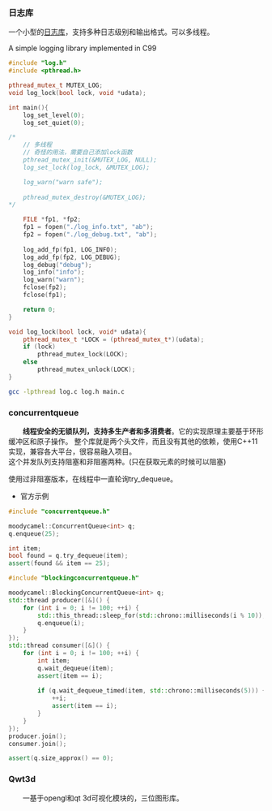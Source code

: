 
### 日志库

一个小型的[日志库](https://github.com/rxi/log.c)，支持多种日志级别和输出格式。可以多线程。

A simple logging library implemented in C99

```cpp
#include "log.h" 
#include <pthread.h>

pthread_mutex_t MUTEX_LOG;
void log_lock(bool lock, void *udata); 

int main(){
    log_set_level(0);
    log_set_quiet(0);

/*    
    // 多线程
    // 奇怪的用法，需要自己添加lock函数
    pthread_mutex_init(&MUTEX_LOG, NULL);
    log_set_lock(log_lock, &MUTEX_LOG);

    log_warn("warn safe");
    
    pthread_mutex_destroy(&MUTEX_LOG); 
*/

    FILE *fp1, *fp2;    
    fp1 = fopen("./log_info.txt", "ab");
    fp2 = fopen("./log_debug.txt", "ab");  
        
    log_add_fp(fp1, LOG_INFO);
    log_add_fp(fp2, LOG_DEBUG);
    log_debug("debug");
    log_info("info");
    log_warn("warn");
    fclose(fp2);
    fclose(fp1); 

    return 0;
} 

void log_lock(bool lock, void* udata){
    pthread_mutex_t *LOCK = (pthread_mutex_t*)(udata);
    if (lock)
        pthread_mutex_lock(LOCK);
    else
        pthread_mutex_unlock(LOCK);
}
```

```bash
gcc -lpthread log.c log.h main.c 
```

### concurrentqueue

&emsp;&emsp;**线程安全的无锁队列，支持多生产者和多消费者**。它的实现原理主要基于环形缓冲区和原子操作。 
  整个库就是两个头文件，而且没有其他的依赖，使用C++11实现，兼容各大平台，很容易融入项目。  
这个并发队列支持阻塞和非阻塞两种。(只在获取元素的时候可以阻塞)

  使用过非阻塞版本，在线程中一直轮询try_dequeue。

+ 官方示例

```cpp
#include "concurrentqueue.h"

moodycamel::ConcurrentQueue<int> q;
q.enqueue(25);

int item;
bool found = q.try_dequeue(item);
assert(found && item == 25);
```

```cpp
#include "blockingconcurrentqueue.h"

moodycamel::BlockingConcurrentQueue<int> q;
std::thread producer([&]() {
    for (int i = 0; i != 100; ++i) {
        std::this_thread::sleep_for(std::chrono::milliseconds(i % 10));
        q.enqueue(i);
    }
});
std::thread consumer([&]() {
    for (int i = 0; i != 100; ++i) {
        int item;
        q.wait_dequeue(item);
        assert(item == i);
        
        if (q.wait_dequeue_timed(item, std::chrono::milliseconds(5))) {
            ++i;
            assert(item == i);
        }
    }
});
producer.join();
consumer.join();

assert(q.size_approx() == 0);
```

### Qwt3d

&emsp;&emsp;一基于opengl和qt 3d可视化模块的，三位图形库。